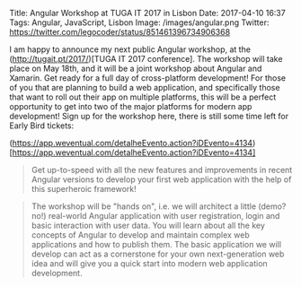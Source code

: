 Title: Angular Workshop at TUGA IT 2017 in Lisbon
Date: 2017-04-10 16:37
Tags: Angular, JavaScript, Lisbon
Image: /images/angular.png
Twitter: https://twitter.com/legocoder/status/851461396734906368

I am happy to announce my next public Angular workshop, at the
(http://tugait.pt/2017/)[TUGA IT 2017 conference]. The workshop will take
place on May 18th, and it will be a joint workshop about Angular and Xamarin.
Get ready for a full day of cross-platform development! For those of you that
are planning to build a web application, and specifically those that want to
roll out their app on multiple platforms, this will be a perfect opportunity
to get into two of the major platforms for modern app development! Sign up
for the workshop here, there is still some time left for Early Bird tickets:

(https://app.weventual.com/detalheEvento.action?iDEvento=4134)[https://app.weventual.com/detalheEvento.action?iDEvento=4134]

> Get up-to-speed with all the new features and improvements in recent Angular
> versions to develop your first web application with the help of this
> superheroic framework!

> The workshop will be "hands on", i.e. we will architect a little (demo? no!)
> real-world Angular application with user registration, login and basic
> interaction with user data. You will learn about all the key concepts of
> Angular to develop and maintain complex web applications and how to publish
> them. The basic application we will develop can act as a cornerstone for your
> own next-generation web idea and will give you a quick start into modern web
> application development.